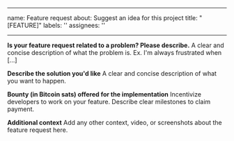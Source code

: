 
---
name: Feature request
about: Suggest an idea for this project
title: "[FEATURE]"
labels: ''
assignees: ''

---

**Is your feature request related to a problem? Please describe.**
A clear and concise description of what the problem is. Ex. I'm always frustrated when [...]

**Describe the solution you'd like**
A clear and concise description of what you want to happen.

**Bounty (in Bitcoin sats) offered for the implementation**
Incentivize developers to work on your feature. Describe clear milestones to claim payment. 

**Additional context**
Add any other context, video, or screenshots about the feature request here.